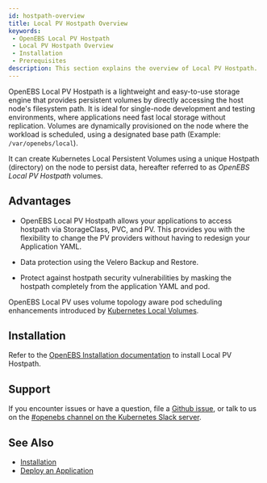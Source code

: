```yaml
---
id: hostpath-overview
title: Local PV Hostpath Overview
keywords:
 - OpenEBS Local PV Hostpath
 - Local PV Hostpath Overview
 - Installation
 - Prerequisites
description: This section explains the overview of Local PV Hostpath.
---
```


OpenEBS Local PV Hostpath is a lightweight and easy-to-use storage engine that provides persistent volumes by directly accessing the host node's filesystem path. It is ideal for single-node development and testing environments, where applications need fast local storage without replication. Volumes are dynamically provisioned on the node where the workload is scheduled, using a designated base path (Example: `/var/openebs/local`).

It can create Kubernetes Local Persistent Volumes using a unique Hostpath (directory) on the node to persist data, hereafter referred to as *OpenEBS Local PV Hostpath* volumes. 

## Advantages

- OpenEBS Local PV Hostpath allows your applications to access hostpath via StorageClass, PVC, and PV. This provides you with the flexibility to change the PV providers without having to redesign your Application YAML. 

- Data protection using the Velero Backup and Restore.

- Protect against hostpath security vulnerabilities by masking the hostpath completely from the application YAML and pod.

OpenEBS Local PV uses volume topology aware pod scheduling enhancements introduced by [Kubernetes Local Volumes](https://kubernetes.io/docs/concepts/storage/volumes/#local).

## Installation 

Refer to the [OpenEBS Installation documentation](../../../quickstart-guide/installation.md) to install Local PV Hostpath.

## Support

If you encounter issues or have a question, file a [Github issue](https://github.com/openebs/openebs/issues/new), or talk to us on the [#openebs channel on the Kubernetes Slack server](https://kubernetes.slack.com/messages/openebs/).

## See Also

- [Installation](../../../quickstart-guide/installation.md)
- [Deploy an Application](../../../quickstart-guide/deploy-a-test-application.md)
